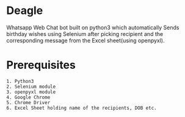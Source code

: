 # Deagle
Whatsapp Web Chat bot built on python3 which automatically Sends birthday wishes using Selenium after picking recipient and the corresponding message from the Excel sheet(using openpyxl).

# Prerequisites
```
1. Python3 
2. Selenium module
3. openpyxl module
4. Google Chrome
5. Chrome Driver
6. Excel Sheet holding name of the recipients, DOB etc.
```
